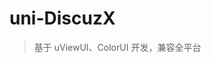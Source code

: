 <!--
 * @Author: 姜彦汐
 * @Date: 2021-04-27 15:06:52
 * @LastEditors: 姜彦汐
 * @LastEditTime: 2021-06-11 08:52:15
 * @Description: 
 * Contact: jiangyanxi@live.com
 * @FilePath: /uni-DiscuzX/README.md
-->
# uni-DiscuzX

> 基于 uViewUI、ColorUI 开发，兼容全平台